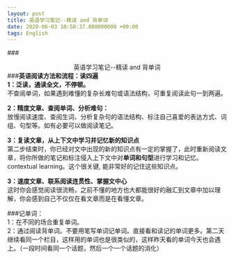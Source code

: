 ```yaml
---
layout: post
title: 英语学习笔记--精读 and 背单词
date: 2020-06-03 10:50:37.000000000 +09:00
tags: English
---
```


###<center>英语学习笔记--精读 and 背单词</center>
###<strong>英语阅读方法和流程：读四遍</strong>    
<strong>1：泛读，通读全文，不停顿。</strong>      
不查阅单词，如果遇到难懂的复杂长难句或语法结构，可重复阅读此句一到两遍。  

<strong>2：精度文章、查阅单词、分析难句：</strong>  
放慢阅读速度、查阅生词、分析复杂句的语法结构、标注自己喜爱的表达方式、词组、句型等。如有必要可以做阅读笔记。   
 
<strong>3：复读文章，从上下文中学习并记忆新的知识点</strong>  
第二步结束时，你已经对文中出现的新的知识点有一定的掌握了，此时重新阅读文章，将你所做的笔记和标注侵入上下文中对<strong>单词和句型</strong>进行学习和记忆。contextual learning。这个很关键, 能非常好的记住这些知识点。

<strong>3：速度文章、联系阅读连贯性、掌握文中心</strong>  
这时你会感觉阅读很流畅，之前不懂的地方也大都能很好的融汇到文章中加以理解，你会感到自己不仅仅在看文章而是在看懂文章。


###记单词：  
1：在不同的场合重复单词。      
2：通过阅读背单词。不要用笔写单词记单词。直接看和读记的单词更多。第二天继续看同一个栏目，这样用的单词也是很类似的，这样昨天看的单词今天也会遇上。（一段时间看同一个话题，然后一个一个话题的消化）    

